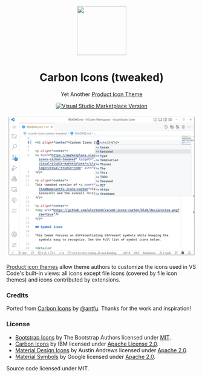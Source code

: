 <p align="center">
<img src="https://github.com/antfu/vscode-icons-carbon/blob/main/icon.png?raw=true" height="130" width="130"/>
</p>

<h1 align="center">Carbon Icons (tweaked)</h1>

<!-- <p align="center">
This extension is a fork of <a href="https://marketplace.visualstudio.com/items?itemName=antfu.icons-carbon">Carbon Icons</a> by <a href="https://marketplace.visualstudio.com/publishers/antfu">Anthony Fu</a>. Thanks for the work!
</p> -->

<p align="center">
Yet Another <a href="https://code.visualstudio.com/api/extension-guides/product-icon-theme">Product Icon Theme</a>
</p>

<p align="center">
<a href="https://marketplace.visualstudio.com/items?itemName=alyxz.icons-carbon-tweaked" target="__blank"><img src="https://img.shields.io/visual-studio-marketplace/v/alyxz.icons-carbon-tweaked?label=Marketplace&logo=visual-studio-code" alt="Visual Studio Marketplace Version" /></a>
</p>

<p align="center">
<img src="https://github.com/alecton4/vscode-icons-carbon/blob/main/preview.png?raw=true"/>
</p>

[Product icon themes](https://code.visualstudio.com/api/extension-guides/product-icon-theme) allow theme authors to customize the icons used in VS Code's built-in views: all icons except file icons (covered by file icon themes) and icons contributed by extensions.

### Credits

Ported from [Carbon Icons](https://github.com/antfu/vscode-icons-carbon) by [@antfu](https://github.com/antfu). Thanks for the work and inspiration!

### License

- [Bootstrap Icons](https://github.com/twbs/icons) by The Bootstrap Authors licensed under [MIT](https://github.com/twbs/icons/blob/main/LICENSE.md).
- [Carbon Icons](https://github.com/carbon-design-system/carbon/tree/main/packages/icons) by IBM licensed under [Apache License 2.0](https://github.com/carbon-design-system/carbon/blob/main/LICENSE).
- [Material Design Icons](https://github.com/Templarian/MaterialDesign) by Austin Andrews licensed under [Apache 2.0](https://github.com/Templarian/MaterialDesign/blob/master/LICENSE).
- [Material Symbols](https://github.com/google/material-design-icons) by Google licensed under [Apache 2.0](https://github.com/google/material-design-icons/blob/master/LICENSE).

Source code licensed under MIT.
